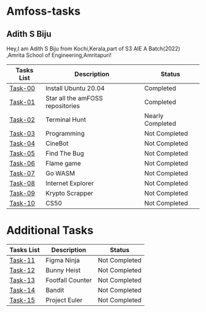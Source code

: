 # Amfoss-tasks

##  Adith S Biju
Hey,I am Adith S Biju from Kochi,Kerala,part of S3 AIE A Batch(2022) ,Amrita School of Engineering,Amritapuri!

**Tasks List**|**Description**|**Status**
--------------|---------------|---------------
[Task-00](https://github.com/vaynefr/amfoss-tasks/tree/main/Task-00)|Install Ubuntu 20.04|Completed
[Task-01](https://github.com/vaynefr/amfoss-tasks/tree/main/Task-01)|Star all the amFOSS repositories|Completed
[Task-02](https://github.com/vaynefr/amfoss-tasks/tree/main/Task-02)|Terminal Hunt|Nearly Completed
[Task-03]()|Programming|Not Completed
[Task-04]()|CineBot|Not Completed
[Task-05]()|Find The Bug|Not Completed
[Task-06]()|Flame game|Not Completed
[Task-07]()|Go WASM|Not Completed
[Task-08]()|Internet Explorer|Not Completed
[Task-09]()|Krypto Scrapper|Not Completed
[Task-10]()|CS50|Not Completed

# Additional Tasks

**Tasks List**|**Description**|**Status**
--------------|---------------|---------------
[Task-11]()|Figma Ninja|Not Completed
[Task-12]()|Bunny Heist|Not Completed
[Task-13]()|Footfall Counter|Not Completed
[Task-14]()|Bandit|Not Completed
[Task-15]()|Project Euler|Not Completed
